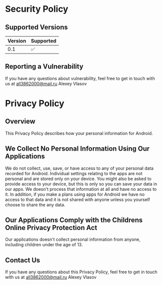 # Security Policy

## Supported Versions

| Version | Supported          |
| ------- | ------------------ |
| 0.1     | :white_check_mark: |


## Reporting a Vulnerability
If you have any questions about vulnerability, feel free to get in touch with us at all3862000@mail.ru Alexey Vlasov

# Privacy Policy
## Overview
This Privacy Policy describes how your personal information for Android.

## We Collect No Personal Information Using Our Applications
We do not collect, use, save, or have access to any of your personal data recorded for Android.
Individual settings relating to the apps are not personal and are stored only on your device. You might also be asked to provide access to your device, but this is only so you can save your data in our apps. We doesn't process that information at all and have no access to it.
In addition, if you make a plans using apps for Android we have no access to that data and it is not shared with anyone unless you yourself choose to share the any data.

## Our Applications Comply with the Childrens Online Privacy Protection Act
Our applications doesn't collect personal information from anyone, including children under the age of 13.

## Contact Us
If you have any questions about this Privacy Policy, feel free to get in touch with us at all3862000@mail.ru Alexey Vlasov
